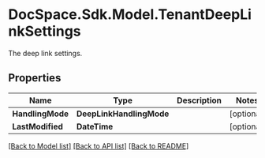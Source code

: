 # DocSpace.Sdk.Model.TenantDeepLinkSettings
The deep link settings.

## Properties

Name | Type | Description | Notes
------------ | ------------- | ------------- | -------------
**HandlingMode** | **DeepLinkHandlingMode** |  | [optional] 
**LastModified** | **DateTime** |  | [optional] 

[[Back to Model list]](../README.md#documentation-for-models) [[Back to API list]](../README.md#documentation-for-api-endpoints) [[Back to README]](../README.md)

